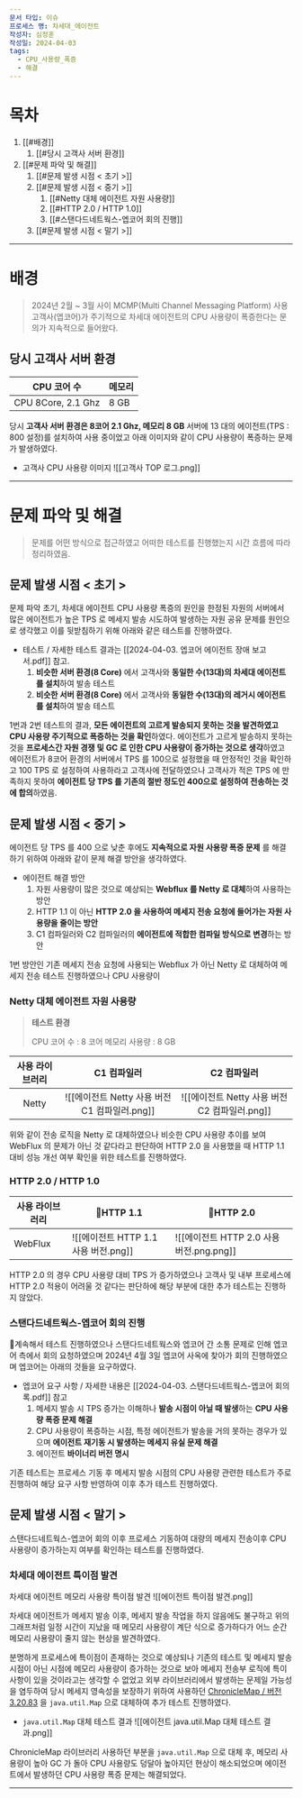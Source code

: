 ```yaml
---
문서 타입: 이슈
프로세스 명: 차세대_에이전트
작성자: 심정훈
작성일: 2024-04-03
tags:
  - CPU_사용량_폭증
  - 해결
---
```


# 목차

1. [[#배경]]
	1. [[#당시 고객사 서버 환경]]
2. [[#문제 파악 및 해결]]
	1. [[#문제 발생 시점 < 초기 >]]
	2. [[#문제 발생 시점 < 중기 >]]
		1. [[#Netty 대체 에이전트 자원 사용량]]
		2. [[#HTTP 2.0 / HTTP 1.0]]
		3. [[#스탠다드네트웍스-엡코어 회의 진행]]
	3. [[#문제 발생 시점 < 말기 >]]

---

# 배경

> 2024년 2월 ~ 3월 사이 MCMP(Multi Channel Messaging Platform) 사용 고객사(엡코어)가 주기적으로 차세대 에이전트의 CPU 사용량이 폭증한다는 문의가 지속적으로 들어왔다.

## 당시 고객사 서버 환경

| CPU 코어 수           | 메모리  |
| ------------------ | ---- |
| CPU 8Core, 2.1 Ghz | 8 GB |

당시 **고객사 서버 환경은 8코어 2.1 Ghz, 메모리 8 GB** 서버에 13 대의 에이전트(TPS : 800 설정)를 설치하여 사용 중이었고 아래 이미지와 같이 CPU 사용량이 폭증하는 문제가 발생하였다.

- 고객사 CPU 사용량 이미지
	![[고객사 TOP 로그.png]]


---


# 문제 파악 및 해결

> 문제를 어떤 방식으로 접근하였고 어떠한 테스트를 진행했는지 시간 흐름에 따라 정리하였음.

## 문제 발생 시점 < 초기 >

문제 파악 초기, 차세대 에이전트 CPU 사용량 폭증의 원인을 한정된 자원의 서버에서 많은 에이전트가 높은 TPS 로 메세지 발송 시도하여 발생하는 자원 공유 문제를 원인으로 생각했고 이를 뒷받침하기 위해 아래와 같은 테스트를 진행하였다.

- 테스트 / 자세한 테스트 결과는 [[2024-04-03. 엡코어 에이전트 장애 보고서.pdf]] 참고.
	1. **비슷한 서버 환경(8 Core)** 에서 고객사와 **동일한 수(13대)의 차세대 에이전트를 설치**하여 발송 테스트
	2. **비슷한 서버 환경(8 Core)** 에서 고객사와 **동일한 수(13대)의 레거시 에이전트를 설치**하여 발송 테스트

1번과 2번 테스트의 결과, **모든 에이전트의 고르게 발송되지 못하는 것을 발견하였고 CPU 사용량 주기적으로 폭증하는 것을 확인**하였다. 에이전트가 고르게 발송하지 못하는 것을 **프로세스간 자원 경쟁 및 GC 로 인한 CPU 사용량이 증가하는 것으로 생각**하였고 에이전트가 8코어 환경의 서버에서 TPS 를 100으로 설정했을 때 안정적인 것을 확인하고 100 TPS 로 설정하여 사용하라고 고객사에 전달하였으나 고객사가 적은 TPS 에 만족하지 못하여 **에이전트 당 TPS 를 기존의 절반 정도인 400으로 설정하여 전송하는 것에 합의**하였음.  


## 문제 발생 시점 < 중기 >

에이전트 당 TPS 를 400 으로 낮춘 후에도 **지속적으로 자원 사용량 폭증 문제** 를 해결하기 위하여 아래와 같이 문제 해결 방안을 생각하였다.

- 에이전트 해결 방안
	1. 자원 사용량이 많은 것으로 예상되는 **Webflux 를 Netty 로 대체**하여 사용하는 방안
	2. HTTP 1.1 이 아닌 **HTTP 2.0 을 사용하여 메세지 전송 요청에 들어가는 자원 사용량을 줄이는 방안**
	3. C1 컴파일러와 C2 컴파일러의 **에이전트에 적합한 컴파일 방식으로 변경**하는 방안

1번 방안인 기존 메세지 전송 요청에 사용되는 Webflux 가 아닌 Netty 로 대체하여 메세지 전송 테스트 진행하였으나 CPU 사용량이 

### Netty 대체 에이전트 자원 사용량

> **테스트 환경**
> 
> CPU 코어 수 : 8 코어
> 메모리 사용량 : 8 GB



| 사용 라이브러리 |              C1 컴파일러              |              C2 컴파일러              |
| :------: | :-------------------------------: | :-------------------------------: |
|  Netty   | ![[에이전트 Netty 사용 버전 C1 컴파일러.png]] | ![[에이전트 Netty 사용 버전 C2 컴파일러.png]] |

위와 같이 전송 로직을 Netty 로 대체하였으나 비슷한 CPU 사용량 추이를 보여 WebFlux 의 문제가 아닌 것 같다라고 판단하여 HTTP 2.0 을 사용했을 때 HTTP 1.1 대비 성능 개선 여부 확인을 위한 테스트를 진행하였다.


### HTTP 2.0 / HTTP 1.0


| 사용 라이브러리 | HTTP 1.1                    | HTTP 2.0                        |
| -------- | ---------------------------- | -------------------------------- |
| WebFlux  | ![[에이전트 HTTP 1.1 사용 버전.png]] | ![[에이전트 HTTP 2.0 사용 버전.png.png]] |

HTTP 2.0 의 경우 CPU 사용량 대비 TPS 가 증가하였으나 고객사 및 내부 프로세스에 HTTP 2.0 적용이 어려울 것 같다는 판단하에 해당 부분에 대한 추가 테스트는 진행하지 않았다.


### 스탠다드네트웍스-엡코어 회의 진행

계속해서 테스트 진행하였으나 스탠다드네트웍스와 엡코어 간 소통 문제로 인해 엡코어 측에서 회의 요청하였으며 2024년 4월 3일 엡코어 사옥에 찾아가 회의 진행하였으며 엡코어는 아래의 것들을 요구하였다.

- 엡코어 요구 사항 / 자세한 내용은 [[2024-04-03. 스탠다드네트웍스-엡코어 회의록.pdf]] 참고
	1. 메세지 발송 시 TPS 증가는 이해하나 **발송 시점이 아닐 때 발생**하는 **CPU 사용량 폭증 문제 해결**
	2. CPU 사용량이 폭증하는 시점, 특정 에이전트가 발송을 거의 못하는 경우가 있으며 **에이전트 재기동 시 발생하는 메세지 유실 문제 해결**
	3. 에이전트 **바이너리 버전 명시**

기존 테스트는 프로세스 기동 후 메세지 발송 시점의 CPU 사용량 관련한 테스트가 주로 진행하여 해당 요구 사항 반영하여 이후 추가 테스트 진행하였다.


## 문제 발생 시점 < 말기 >

스탠다드네트웍스-엡코어 회의 이후 프로세스 기동하여 대량의 메세지 전송이후 CPU 사용량이 증가하는지 여부를 확인하는 테스트를 진행하였다.

### 차세대 에이전트 특이점 발견 

차세대 에이전트 메모리 사용량 특이점 발견
	![[에이전트 특이점 발견.png]]


차세대 에이전트가 메세지 발송 이후, 메세지 발송 작업을 하지 않음에도 불구하고 위의 그래프처럼 일정 시간이 지났을 때 메모리 사용량이 계단 식으로 증가하다가 어느 순간 메모리 사용량이 줄지 않는 현상을 발견하였다.

분명하게 프로세스에 특이점이 존재하는 것으로 예상되나 기존의 테스트 및 메세지 발송 시점이 아닌 시점에 메모리 사용량이 증가하는 것으로 보아 메세지 전송부 로직에 특이사항이 있을 것이라고는 생각할 수 없었고 외부 라이브러리에서 발생하는 문제일 가능성을 염두하여 당시 메세지 영속성을 보장하기 위하여 사용하던 [ChronicleMap / 버전 3.20.83](https://github.com/OpenHFT/Chronicle-Map) 을 `java.util.Map` 으로 대체하여 추가 테스트 진행하였다.

- `java.util.Map` 대체 테스트 결과
	![[에이전트 java.util.Map 대체 테스트 결과.png]]


ChronicleMap 라이브러리 사용하던 부분을 `java.util.Map` 으로 대체 후, 메모리 사용량이 높아 GC 가 돌아 CPU 사용량도 덩달아 높아지던 현상이 해소되었으며 에이전트에서 발생하던 CPU 사용량 폭증 문제는 해결되었다.


---